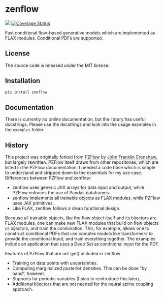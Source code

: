 # zenflow

[![](https://img.shields.io/pypi/v/zenflow.svg)](https://pypi.org/project/zenflow/)
[![Coverage Status](https://coveralls.io/repos/github/HDembinski/zenflow/badge.svg?branch=main)](https://coveralls.io/github/HDembinski/zenflow?branch=main)

Fast conditional flow-based generative models which are implemented as FLAX modules. Conditional PDFs are supported.

## License

The source code is released under the MIT license.

## Installation

```sh
pip install zenflow
```

## Documentation

There is currently no online documentation, but the library has useful docstrings. Please use the docstrings and look into the usage examples in the `examples` folder.

## History

This project was originally forked from [PZFlow](https://github.com/jfcrenshaw/pzflow) by [John Franklin Crenshaw](jfcrenshaw@gmail.com), but largely rewritten. PZFlow itself draws from other repositories, which are listed in the PZFlow documentation. I needed a code base which is simple to understand and stripped down to the essentials for my use case. Differences between PZFlow and zenflow:

* zenflow uses generic JAX arrays for data input and output, while PZFlow enforces the use of Pandas dataframes.
* zenflow implements all trainable objects as FLAX modules, while PZFlow uses JAX primitives.
* Like FLAX, zenflow follows a clean functional design.

Because all trainable objects, like the flow object itself and its bijectors are FLAX modules, one can make new FLAX modules that build on flow objects or bijectors, and train the combination. This, for example, allows one to construct conditional PDFs that use complex models like transformers to provide the conditional input, and train everything together. The examples include an application that uses a Deep Set as conditional input for the PDF.

Features of PZFlow that are not (yet) included in zenflow:
* Training on data points with uncertainties.
* Computing marginalized posterior densities. This can be done "by hand", however.
* Supports for periodic variables (I plan to reintroduce this later).
* Additional bijectors that are not needed for the neural spline coupling approach.
